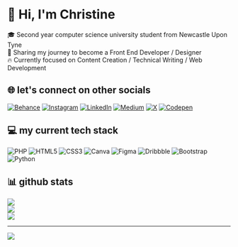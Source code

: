 # 👋 Hi, I'm Christine 
🎓 Second year computer science university student from Newcastle Upon Tyne <br>
🚀 Sharing my journey to become a Front End Developer / Designer <br>
🔥 Currently focused on Content Creation / Technical Writing / Web Development <br>

## 🌐 let's connect on other socials
[![Behance](https://img.shields.io/badge/Behance-1769ff?logo=behance&logoColor=white)](https://behance.net/https://www.behance.net/champt20011) [![Instagram](https://img.shields.io/badge/Instagram-%23E4405F.svg?logo=Instagram&logoColor=white)](https://instagram.com/https://www.instagram.com/christine.hampton/) [![LinkedIn](https://img.shields.io/badge/LinkedIn-%230077B5.svg?logo=linkedin&logoColor=white)](https://linkedin.com/in/https://www.linkedin.com/in/christine-hampton/) [![Medium](https://img.shields.io/badge/Medium-12100E?logo=medium&logoColor=white)](https://medium.com/@https://medium.com/@champt2001_54842) [![X](https://img.shields.io/badge/X-black.svg?logo=X&logoColor=white)](https://x.com/https://twitter.com/christinehampt) [![Codepen](https://img.shields.io/badge/Codepen-000000?style=for-the-badge&logo=codepen&logoColor=white)](https://codepen.io/https://codepen.io/christinehampt) 

## 💻 my current tech stack
![PHP](https://img.shields.io/badge/php-%23777BB4.svg?style=for-the-badge&logo=php&logoColor=white) ![HTML5](https://img.shields.io/badge/html5-%23E34F26.svg?style=for-the-badge&logo=html5&logoColor=white) ![CSS3](https://img.shields.io/badge/css3-%231572B6.svg?style=for-the-badge&logo=css3&logoColor=white) ![Canva](https://img.shields.io/badge/Canva-%2300C4CC.svg?style=for-the-badge&logo=Canva&logoColor=white) ![Figma](https://img.shields.io/badge/figma-%23F24E1E.svg?style=for-the-badge&logo=figma&logoColor=white) ![Dribbble](https://img.shields.io/badge/Dribbble-EA4C89?style=for-the-badge&logo=dribbble&logoColor=white) ![Bootstrap](https://img.shields.io/badge/bootstrap-%238511FA.svg?style=for-the-badge&logo=bootstrap&logoColor=white) ![Python](https://img.shields.io/badge/python-3670A0?style=for-the-badge&logo=python&logoColor=ffdd54)
## 📊 github stats
![](https://github-readme-stats.vercel.app/api?username=ChristineHampton&theme=dark&hide_border=false&include_all_commits=false&count_private=false)<br/>
![](https://github-readme-streak-stats.herokuapp.com/?user=ChristineHampton&theme=dark&hide_border=false)<br/>
![](https://github-readme-stats.vercel.app/api/top-langs/?username=ChristineHampton&theme=dark&hide_border=false&include_all_commits=false&count_private=false&layout=compact)

---
[![](https://visitcount.itsvg.in/api?id=ChristineHampton&icon=0&color=0)](https://visitcount.itsvg.in)

<!-- Proudly created with GPRM ( https://gprm.itsvg.in ) -->
